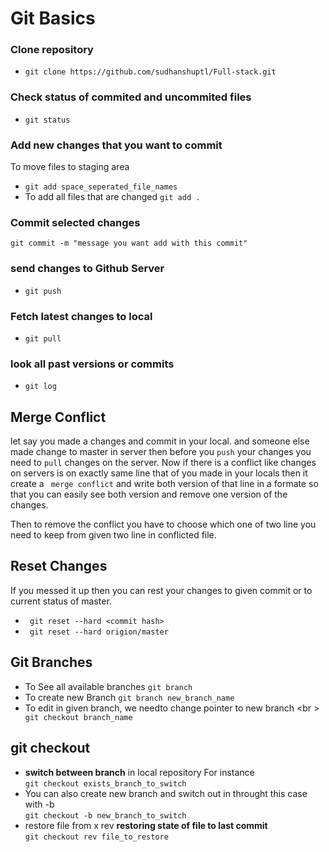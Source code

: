 # Git Basics

 ### Clone repository
* ```git clone https://github.com/sudhanshuptl/Full-stack.git```

 ### Check status of commited and uncommited files
* ```git status```

### Add new changes that you want to commit
To move files to staging area
* ```git add space_seperated_file_names```
* To add all files that are changed ```git add .```

 ### Commit selected changes 
```git commit -m "message you want add with this commit"```

### send changes to Github Server
* ```git push```

### Fetch latest changes to local
* ```git pull```

### look all past versions or commits
* ```git log```

## Merge Conflict
let say you made a changes and commit in your local.
and someone else made change to master in server
then before you ```push``` your changes you need to ```pull```
 changes on the server. Now if there is a conflict like changes on servers
 is on exactly same line that of you made in your locals then it create a ``` merge conflict```
 and write both version of that line in a formate so that you can easily see both version and remove one version of the changes. <br />
 
Then to remove the conflict you have to choose which one of two line you need to keep from given two line in conflicted file.
 
 ## Reset Changes
 If you messed it up then you can rest your changes to given commit or to current status of master.
 * ``` git reset --hard <commit hash>```
 * ``` git reset --hard origion/master```
 
 
 ## Git Branches
 * To See all available branches ```git branch```
 * To create new Branch ```git branch new_branch_name```
 * To edit in given branch, we needto  change pointer to new branch <br \>
 ``` git checkout branch_name```
 
 ## git checkout
 * **switch between branch** in local repository For instance <br />
 ```git checkout exists_branch_to_switch```
 * You can also create new branch and switch out in throught this case with -b <br />
    ```git checkout -b new_branch_to_switch```
 * restore file from x rev **restoring state of file to last commit**<br />
 ```git checkout rev file_to_restore```
 
 

